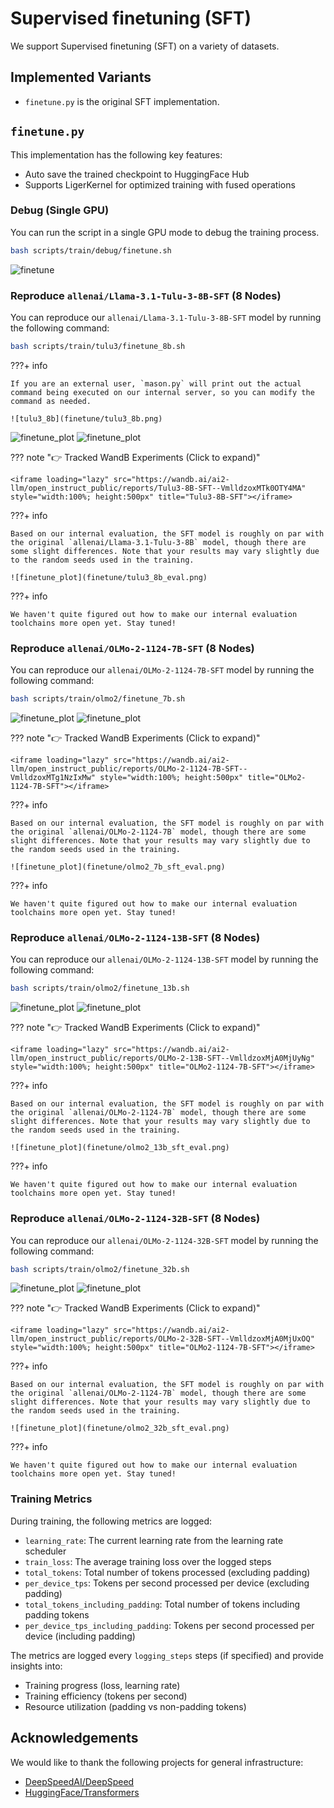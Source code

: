# Supervised finetuning (SFT)

We support Supervised finetuning (SFT) on a variety of datasets.






## Implemented Variants

- `finetune.py` is the original SFT implementation.


## `finetune.py`


This implementation has the following key features:

- Auto save the trained checkpoint to HuggingFace Hub
- Supports LigerKernel for optimized training with fused operations



### Debug (Single GPU)

You can run the script in a single GPU mode to debug the training process.

```bash
bash scripts/train/debug/finetune.sh
```

![finetune](finetune/finetune_debug.png)


### Reproduce `allenai/Llama-3.1-Tulu-3-8B-SFT` (8 Nodes)

You can reproduce our `allenai/Llama-3.1-Tulu-3-8B-SFT` model by running the following command:

```bash
bash scripts/train/tulu3/finetune_8b.sh
```

???+ info

    If you are an external user, `mason.py` will print out the actual command being executed on our internal server, so you can modify the command as needed.

    ![tulu3_8b](finetune/tulu3_8b.png)



![finetune_plot](finetune/tulu3_8b_sft.png)
![finetune_plot](finetune/tulu3_8b_sft-time.png)


??? note "👉 Tracked WandB Experiments (Click to expand)"

    <iframe loading="lazy" src="https://wandb.ai/ai2-llm/open_instruct_public/reports/Tulu3-8B-SFT--VmlldzoxMTk0OTY4MA" style="width:100%; height:500px" title="Tulu3-8B-SFT"></iframe>


???+ info


    Based on our internal evaluation, the SFT model is roughly on par with the original `allenai/Llama-3.1-Tulu-3-8B` model, though there are some slight differences. Note that your results may vary slightly due to the random seeds used in the training.

    ![finetune_plot](finetune/tulu3_8b_eval.png)

???+ info

    We haven't quite figured out how to make our internal evaluation toolchains more open yet. Stay tuned!




### Reproduce `allenai/OLMo-2-1124-7B-SFT` (8 Nodes)

You can reproduce our `allenai/OLMo-2-1124-7B-SFT` model by running the following command:

```bash
bash scripts/train/olmo2/finetune_7b.sh
```

![finetune_plot](finetune/olmo2_7b_sft.png)
![finetune_plot](finetune/olmo2_7b_sft-time.png)


??? note "👉 Tracked WandB Experiments (Click to expand)"

    <iframe loading="lazy" src="https://wandb.ai/ai2-llm/open_instruct_public/reports/OLMo-2-1124-7B-SFT--VmlldzoxMTg1NzIxMw" style="width:100%; height:500px" title="OLMo2-1124-7B-SFT"></iframe>

???+ info

    Based on our internal evaluation, the SFT model is roughly on par with the original `allenai/OLMo-2-1124-7B` model, though there are some slight differences. Note that your results may vary slightly due to the random seeds used in the training.

    ![finetune_plot](finetune/olmo2_7b_sft_eval.png)

???+ info

    We haven't quite figured out how to make our internal evaluation toolchains more open yet. Stay tuned!


### Reproduce `allenai/OLMo-2-1124-13B-SFT` (8 Nodes)

You can reproduce our `allenai/OLMo-2-1124-13B-SFT` model by running the following command:

```bash
bash scripts/train/olmo2/finetune_13b.sh
```

![finetune_plot](finetune/olmo2_13b_sft.png)
![finetune_plot](finetune/olmo2_13b_sft-time.png)


??? note "👉 Tracked WandB Experiments (Click to expand)"

    <iframe loading="lazy" src="https://wandb.ai/ai2-llm/open_instruct_public/reports/OLMo-2-13B-SFT--VmlldzoxMjA0MjUyNg" style="width:100%; height:500px" title="OLMo2-1124-7B-SFT"></iframe>

???+ info

    Based on our internal evaluation, the SFT model is roughly on par with the original `allenai/OLMo-2-1124-7B` model, though there are some slight differences. Note that your results may vary slightly due to the random seeds used in the training.

    ![finetune_plot](finetune/olmo2_13b_sft_eval.png)

???+ info

    We haven't quite figured out how to make our internal evaluation toolchains more open yet. Stay tuned!


### Reproduce `allenai/OLMo-2-1124-32B-SFT` (8 Nodes)

You can reproduce our `allenai/OLMo-2-1124-32B-SFT` model by running the following command:

```bash
bash scripts/train/olmo2/finetune_32b.sh
```

![finetune_plot](finetune/olmo2_32b_sft.png)
![finetune_plot](finetune/olmo2_32b_sft-time.png)


??? note "👉 Tracked WandB Experiments (Click to expand)"

    <iframe loading="lazy" src="https://wandb.ai/ai2-llm/open_instruct_public/reports/OLMo-2-32B-SFT--VmlldzoxMjA0MjUxOQ" style="width:100%; height:500px" title="OLMo2-1124-7B-SFT"></iframe>

???+ info

    Based on our internal evaluation, the SFT model is roughly on par with the original `allenai/OLMo-2-1124-7B` model, though there are some slight differences. Note that your results may vary slightly due to the random seeds used in the training.

    ![finetune_plot](finetune/olmo2_32b_sft_eval.png)

???+ info

    We haven't quite figured out how to make our internal evaluation toolchains more open yet. Stay tuned!




### Training Metrics

During training, the following metrics are logged:

- `learning_rate`: The current learning rate from the learning rate scheduler
- `train_loss`: The average training loss over the logged steps
- `total_tokens`: Total number of tokens processed (excluding padding)
- `per_device_tps`: Tokens per second processed per device (excluding padding)
- `total_tokens_including_padding`: Total number of tokens including padding tokens
- `per_device_tps_including_padding`: Tokens per second processed per device (including padding)

The metrics are logged every `logging_steps` steps (if specified) and provide insights into:
- Training progress (loss, learning rate)
- Training efficiency (tokens per second)
- Resource utilization (padding vs non-padding tokens)

## Acknowledgements

We would like to thank the following projects for general infrastructure:

- [DeepSpeedAI/DeepSpeed](https://github.com/deepspeedai/DeepSpeed)
- [HuggingFace/Transformers](https://github.com/huggingface/transformers)


